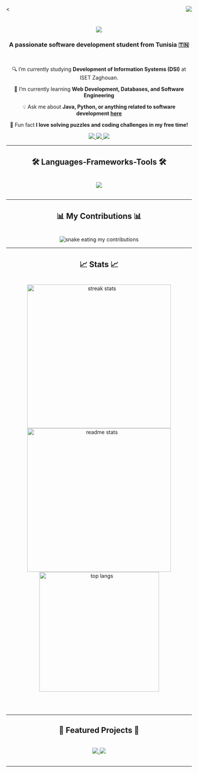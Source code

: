 <<img align="right" src="https://visitor-badge.laobi.icu/badge?page_id=tasnimebm.tasnimebm" />

<h1 align="center">
    <img src="https://readme-typing-svg.herokuapp.com/?font=Righteous&size=35&center=true&vCenter=true&width=500&height=70&duration=4000&lines=Hello+World!+🌍;+I'm+Tasnime+Ben+Mabrouk!;" />
</h1>

<h3 align="center">A passionate software development student from Tunisia 🇹🇳</h3>

<br/>

<div align="center">
 
 🔍 I’m currently studying **Development of Information Systems (DSI)** at ISET Zaghouan.
 
 🌟 I’m currently learning **Web Development, Databases, and Software Engineering**

💡 Ask me about **Java, Python, or anything related to software development [here](https://github.com/tasnimebm/tasnimebm/issues)**

🎉 Fun fact **I love solving puzzles and coding challenges in my free time!**

 </div>
 
<div align="center"> 
  <a href="mailto:tasnimebenmabrouk2004@gmail.com">
    <img src="https://img.shields.io/badge/Gmail-333333?style=for-the-badge&logo=gmail&logoColor=red" />
  </a>
  <a href="https://linkedin.com/in/your-linkedin" target="_blank">
    <img src="https://img.shields.io/badge/LinkedIn-0077B5?style=for-the-badge&logo=linkedin&logoColor=white" target="_blank" />
  </a>
  <a href="https://tasnimebm.github.io" target="_blank">
     <img src="https://img.shields.io/badge/Portfolio-FF5722?style=for-the-badge&logo=todoist&logoColor=white" target="_blank" />
  </a>
</div>

 <hr/>
 
<h2 align="center">🛠️ Languages-Frameworks-Tools 🛠️</h2>
<br/>
<div align="center">
    <img src="https://skillicons.dev/icons?i=java,python,html,css,vscode,github,figma,git,react,javascript,mysql,bootstrap" />
</div>

<br/>
<hr/>

<div align="center">
  <h2>📊 My Contributions 📊</h2>
  <br>
  <img alt="snake eating my contributions" src="https://raw.githubusercontent.com/tasnimebm/tasnimebm/output/github-contribution-grid-snake.svg" />
</div>

<hr/>

<h2 align="center">📈 Stats 📈</h2>
<br>
<div align=center>
  <img width=390 src="https://github-readme-streak-stats.herokuapp.com/?user=tasnimebm&count_private=true&theme=react&border_radius=10" alt="streak stats"/>
  <img width=390 src="https://github-readme-stats.vercel.app/api?username=tasnimebm&count_private=true&show_icons=true&theme=react&rank_icon=github&border_radius=10" alt="readme stats" />
  <br/>
  <img width=325 align="center" src="https://github-readme-stats.vercel.app/api/top-langs/?username=tasnimebm&hide=HTML&langs_count=8&layout=compact&theme=react&border_radius=10&size_weight=0.5&count_weight=0.5&exclude_repo=github-readme-stats" alt="top langs" />
</div>

<br/><br/>

<hr/>

<h2 align="center">🚀 Featured Projects 🚀</h2>
<br/>
<div align="center">
  <a href="https://github.com/tasnimebm/project-1">
    <img src="https://github-readme-stats.vercel.app/api/pin/?username=tasnimebm&repo=project-1&theme=react&border_radius=10" />
  </a>
  <a href="https://github.com/tasnimebm/project-2">
    <img src="https://github-readme-stats.vercel.app/api/pin/?username=tasnimebm&repo=project-2&theme=react&border_radius=10" />
  </a>
</div>

<br/>
<hr/>
